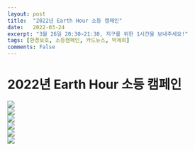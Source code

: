 ```yaml
---
layout: post
title:  "2022년 Earth Hour 소등 캠페인"
date:   2022-03-24
excerpt: "3월 26일 20:30~21:30, 지구를 위한 1시간을 보내주세요!"
tags: [환경보호, 소등캠페인, 카드뉴스, 박제희]
comments: False
---
```

# 2022년 Earth Hour 소등 캠페인
<img src="/assets/img/소등캠페인 카드뉴스/01.jpg"><br>
<img src="/assets/img/소등캠페인 카드뉴스/02.jpg"><br>
<img src="/assets/img/소등캠페인 카드뉴스/03.jpg"><br>
<img src="/assets/img/소등캠페인 카드뉴스/04.jpg"><br>
<img src="/assets/img/소등캠페인 카드뉴스/05.jpg"><br>
<img src="/assets/img/소등캠페인 카드뉴스/06.jpg">